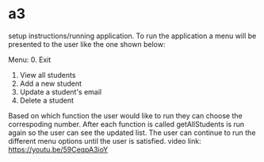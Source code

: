 # a3
 setup instructions/running application.
To run the application a menu will be presented to the user like the one shown below:

Menu:
0. Exit
1. View all students
2. Add a new student
3. Update a student's email
4. Delete a student


Based on which function the user would like to run they can choose the correspoding number.
After each function is called getAllStudents is run again so the user can see the updated list.
The user can continue to run the different menu options until the user is satisfied.
video link: https://youtu.be/59CeqpA3ioY
